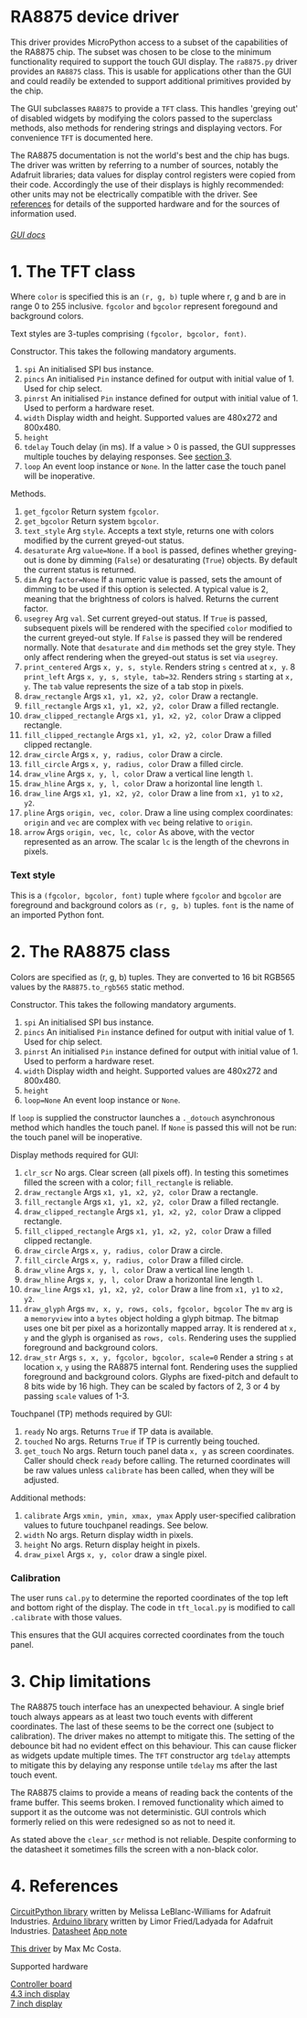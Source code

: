 # RA8875 device driver

This driver provides MicroPython access to a subset of the capabilities of the
RA8875 chip. The subset was chosen to be close to the minimum functionality
required to support the touch GUI display. The `ra8875.py` driver provides an
`RA8875` class. This is usable for applications other than the GUI and could
readily be extended to support additional primitives provided by the chip.

The GUI subclasses `RA8875` to provide a `TFT` class. This handles 'greying
out' of disabled widgets by modifying the colors passed to the superclass
methods, also methods for rendering strings and displaying vectors. For
convenience `TFT` is documented here.

The RA8875 documentation is not the world's best and the chip has bugs. The
driver was written by referring to a number of sources, notably the Adafruit
libraries; data values for display control registers were copied from their
code. Accordingly the use of their displays is highly recommended: other units
may not be electrically compatible with the driver. See
[references](./DRIVER.md#4-references) for details of the supported hardware
and for the sources of information used.

###### [GUI docs](./GUI.md)

# 1. The TFT class

Where `color` is specified this is an `(r, g, b)` tuple where r, g and b are in
range 0 to 255 inclusive. `fgcolor` and `bgcolor` represent foregound and
background colors.

Text styles are 3-tuples comprising `(fgcolor, bgcolor, font)`.

Constructor. This takes the following mandatory arguments.  
 1. `spi` An initialised SPI bus instance.
 2. `pincs` An initialised `Pin` instance defined for output with initial value
 of 1. Used for chip select.
 3. `pinrst` An initialised `Pin` instance defined for output with initial value
 of 1. Used to perform a hardware reset.
 4. `width` Display width and height. Supported values are 480x272 and 800x480.
 5. `height`
 6. `tdelay` Touch delay (in ms). If a value > 0 is passed, the GUI suppresses
 multiple touches by delaying responses. See [section 3](./DRIVER.md#3-chip-limitations).
 7. `loop` An event loop instance or `None`. In the latter case the touch panel
 will be inoperative.

Methods.
 1. `get_fgcolor` Return system `fgcolor`.
 2. `get_bgcolor` Return system `bgcolor`.
 3. `text_style` Arg `style`. Accepts a text style, returns one with colors
 modified by the current greyed-out status.
 4. `desaturate` Arg `value=None`. If a `bool` is passed, defines whether
 greying-out is done by dimming (`False`) or desaturating (`True`) objects. By
 default the current status is returned.
 5. `dim` Arg `factor=None` If a numeric value is passed, sets the amount of
 dimming to be used if this option is selected. A typical value is 2, meaning
 that the brightness of colors is halved. Returns the current factor.
 6. `usegrey` Arg `val`. Set current greyed-out status. If `True` is passed,
 subsequent pixels will be rendered with the specified `color` modified to the
 current greyed-out style. If `False` is passed they will be rendered normally.
 Note that `desaturate` and `dim` methods set the grey style. They only affect
 rendering when the greyed-out status is set via `usegrey`.
 7. `print_centered` Args `x, y, s, style`. Renders string `s` centred at
 `x, y`.
 8 `print_left` Args `x, y, s, style, tab=32`. Renders string `s` starting at
 `x, y`. The `tab` value represents the size of a tab stop in pixels.
 9. `draw_rectangle` Args `x1, y1, x2, y2, color` Draw a rectangle.
 10. `fill_rectangle` Args `x1, y1, x2, y2, color` Draw a filled rectangle.
 11. `draw_clipped_rectangle` Args `x1, y1, x2, y2, color` Draw a clipped
 rectangle.
 12. `fill_clipped_rectangle` Args `x1, y1, x2, y2, color` Draw a filled clipped
 rectangle.
 13. `draw_circle` Args `x, y, radius, color` Draw a circle.
 14. `fill_circle` Args `x, y, radius, color` Draw a filled circle.
 15. `draw_vline` Args `x, y, l, color` Draw a vertical line length `l`.
 16. `draw_hline` Args `x, y, l, color` Draw a horizontal line length `l`.
 17. `draw_line` Args `x1, y1, x2, y2, color` Draw a line from `x1, y1` to
 `x2, y2`.
 18. `pline` Args `origin, vec, color`. Draw a line using complex coordinates:
 `origin` and `vec` are complex with `vec` being relative to `origin`.
 19. `arrow` Args `origin, vec, lc, color` As above, with the vector
 represented as an arrow. The scalar `lc` is the length of the chevrons in
 pixels.

### Text style

This is a `(fgcolor, bgcolor, font)` tuple where `fgcolor` and `bgcolor` are
foreground and background colors as `(r, g, b)` tuples. `font` is the name of
an imported Python font.

# 2. The RA8875 class

Colors are specified as (r, g, b) tuples. They are converted to 16 bit RGB565
values by the `RA8875.to_rgb565` static method.

Constructor. This takes the following mandatory arguments.  
 1. `spi` An initialised SPI bus instance.
 2. `pincs` An initialised `Pin` instance defined for output with initial value
 of 1. Used for chip select.
 3. `pinrst` An initialised `Pin` instance defined for output with initial value
 of 1. Used to perform a hardware reset.
 4. `width` Display width and height. Supported values are 480x272 and 800x480.
 5. `height`
 6. `loop=None` An event loop instance or `None`.

If `loop` is supplied the constructor launches a `._dotouch` asynchronous
method which handles the touch panel. If `None` is passed this will not be run:
the touch panel will be inoperative.

Display methods required for GUI:  
 1. `clr_scr` No args. Clear screen (all pixels off). In testing this sometimes
 filled the screen with a color; `fill_rectangle` is reliable.
 2. `draw_rectangle` Args `x1, y1, x2, y2, color` Draw a rectangle.
 3. `fill_rectangle` Args `x1, y1, x2, y2, color` Draw a filled rectangle.
 4. `draw_clipped_rectangle` Args `x1, y1, x2, y2, color` Draw a clipped
 rectangle.
 5. `fill_clipped_rectangle` Args `x1, y1, x2, y2, color` Draw a filled clipped
 rectangle.
 6. `draw_circle` Args `x, y, radius, color` Draw a circle.
 7. `fill_circle` Args `x, y, radius, color` Draw a filled circle.
 8. `draw_vline` Args `x, y, l, color` Draw a vertical line length `l`.
 9. `draw_hline` Args `x, y, l, color` Draw a horizontal line length `l`.
 10. `draw_line` Args `x1, y1, x2, y2, color` Draw a line from `x1, y1` to
 `x2, y2`.
 11. `draw_glyph` Args `mv, x, y, rows, cols, fgcolor, bgcolor` The `mv` arg is
 a `memoryview` into a `bytes` object holding a glyph bitmap. The bitmap uses
 one bit per pixel as a horizontally mapped array. It is rendered at `x, y` and
 the glyph is organised as `rows, cols`. Rendering uses the supplied foreground
 and background colors.
 12. `draw_str` Args `s, x, y, fgcolor, bgcolor, scale=0` Render a string `s`
 at location `x`, `y` using the RA8875 internal font. Rendering uses the
 supplied foreground and background colors. Glyphs are fixed-pitch and default
 to 8 bits wide by 16 high. They can be scaled by factors of 2, 3 or 4 by
 passing `scale` values of 1-3.

Touchpanel (TP) methods required by GUI:  
 1. `ready` No args. Returns `True` if TP data is available.
 2. `touched` No args. Returns `True` if TP is currently being touched.
 3. `get_touch` No args. Return touch panel data `x, y` as screen coordinates.
 Caller should check `ready` before calling. The returned coordinates will be
 raw values unless `calibrate` has been called, when they will be adjusted.

Additional methods:  
 1. `calibrate` Args `xmin, ymin, xmax, ymax` Apply user-specified calibration
 values to future touchpanel readings. See below.
 2. `width` No args. Return display width in pixels.
 3. `height` No args. Return display height in pixels.
 4. `draw_pixel` Args `x, y, color` draw a single pixel.


### Calibration

The user runs `cal.py` to determine the reported coordinates of the top left
and bottom right of the display. The code in `tft_local.py` is modified to call
`.calibrate` with those values.

This ensures that the GUI acquires corrected coordinates from the touch panel.

# 3. Chip limitations

The RA8875 touch interface has an unexpected behaviour. A single brief touch
always appears as at least two touch events with different coordinates. The
last of these seems to be the correct one (subject to calibration). The driver
makes no attempt to mitigate this. The setting of the debounce bit had no
evident effect on this behaviour. This can cause flicker as widgets update
multiple times. The `TFT` constructor arg `tdelay` attempts to mitigate this by
delaying any response untile `tdelay` ms after the last touch event.

The RA8875 claims to provide a means of reading back the contents of the frame
buffer. This seems broken. I removed functionality which aimed to support it as
the outcome was not deterministic. GUI controls which formerly relied on this
were redesigned so as not to need it.

As stated above the `clear_scr` method is not reliable. Despite conforming to
the datasheet it sometimes fills the screen with a non-black color.

# 4. References

[CircuitPython library](https://github.com/adafruit/Adafruit_CircuitPython_RA8875)
written by Melissa LeBlanc-Williams for Adafruit Industries.
[Arduino library](https://github.com/adafruit/Adafruit_RA8875) written by
Limor Fried/Ladyada for Adafruit Industries.
[Datasheet](https://cdn-shop.adafruit.com/datasheets/RA8875_DS_V19_Eng.pdf)
[App note](https://cdn-shop.adafruit.com/datasheets/ra8875+app+note.pdf)

[This driver](https://github.com/sumotoy/RA8875/blob/0.70/RA8875.cpp) by Max Mc
Costa.

Supported hardware

[Controller board](https://www.adafruit.com/product/1590)  
[4.3 inch display](https://www.adafruit.com/product/1591)  
[7 inch display](https://www.adafruit.com/product/2354)
